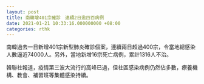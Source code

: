```yaml
---
layout: post
title: 南韓增401宗確診　連續2日逾四百病例
date: 2021-01-21 10:33:16.000000000 +08:00
categories: rthk
---
```


南韓過去一日新增401宗新型肺炎確診個案，連續兩日超過400宗，令當地總感染人數逼近74000人。另外，當地新增16宗死亡病例，累計1316人不治。

韓聯社報道，疫情第三波大流行的高峰已過，但社區感染病例仍然佔多數，療養機構、教會、補習班等集體感染持續。
